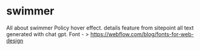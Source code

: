 # swimmer
All about swimmer
Policy hover effect.
details feature from sitepoint
all text generated with chat gpt.
Font - > https://webflow.com/blog/fonts-for-web-design 
